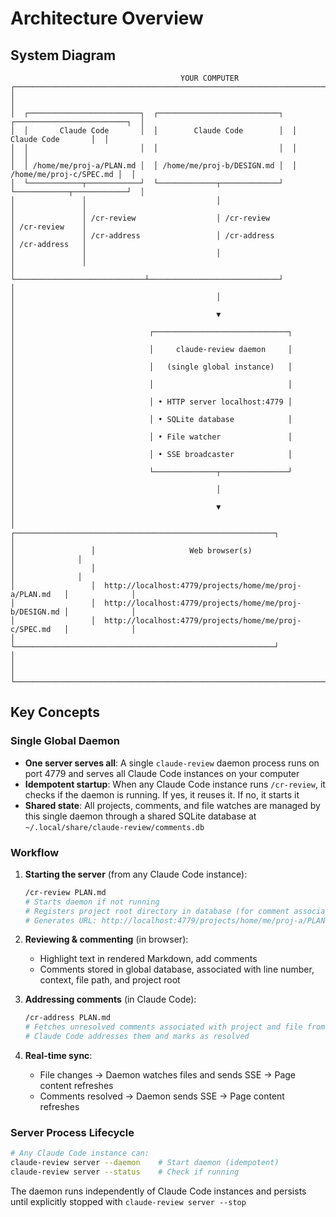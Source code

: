 # Architecture Overview

## System Diagram

```
                                      YOUR COMPUTER
┌───────────────────────────────────────────────────────────────────────────────────────────┐
│                                                                                           │
│  ┌─────────────────────────┐  ┌───────────────────────────┐  ┌─────────────────────────┐  │
│  │       Claude Code       │  │        Claude Code        │  │       Claude Code       │  │
│  │                         │  │                           │  │                         │  │
│  │ /home/me/proj-a/PLAN.md │  │ /home/me/proj-b/DESIGN.md │  │ /home/me/proj-c/SPEC.md │  │
│  └────────────┬────────────┘  └─────────────┬─────────────┘  └────────────┬────────────┘  │
│               │                             │                             │               │
│               │ /cr-review                  │ /cr-review                  │ /cr-review    │
│               │ /cr-address                 │ /cr-address                 │ /cr-address   │
│               │                             │                             │               │
│               └─────────────────────────────┴─────────────────────────────┘               │
│                                             │                                             │
│                                             ▼                                             │
│                              ┌──────────────────────────────┐                             │
│                              │     claude-review daemon     │                             │
│                              │   (single global instance)   │                             │
│                              │                              │                             │
│                              │ • HTTP server localhost:4779 │                             │
│                              │ • SQLite database            │                             │
│                              │ • File watcher               │                             │
│                              │ • SSE broadcaster            │                             │
│                              └──────────────┬───────────────┘                             │
│                                             │                                             │
│                                             ▼                                             │
│                 ┌──────────────────────────────────────────────────────────┐              │
│                 │                     Web browser(s)                       │              │
│                 │                                                          │              │
│                 │  http://localhost:4779/projects/home/me/proj-a/PLAN.md   │              │
│                 │  http://localhost:4779/projects/home/me/proj-b/DESIGN.md │              │
│                 │  http://localhost:4779/projects/home/me/proj-c/SPEC.md   │              │
│                 └──────────────────────────────────────────────────────────┘              │
│                                                                                           │
└───────────────────────────────────────────────────────────────────────────────────────────┘
```

## Key Concepts

### Single Global Daemon
- **One server serves all**: A single `claude-review` daemon process runs on port 4779 and serves all Claude Code
  instances on your computer
- **Idempotent startup**: When any Claude Code instance runs `/cr-review`, it checks if the daemon is running. If yes,
  it reuses it. If no, it starts it
- **Shared state**: All projects, comments, and file watches are managed by this single daemon through a shared SQLite
  database at `~/.local/share/claude-review/comments.db`

### Workflow

1. **Starting the server** (from any Claude Code instance):
   ```bash
   /cr-review PLAN.md
   # Starts daemon if not running
   # Registers project root directory in database (for comment association)
   # Generates URL: http://localhost:4779/projects/home/me/proj-a/PLAN.md
   ```

2. **Reviewing & commenting** (in browser):
   - Highlight text in rendered Markdown, add comments
   - Comments stored in global database, associated with line number, context, file path, and project root

3. **Addressing comments** (in Claude Code):
   ```bash
   /cr-address PLAN.md
   # Fetches unresolved comments associated with project and file from daemon
   # Claude Code addresses them and marks as resolved
   ```

4. **Real-time sync**:
   - File changes -> Daemon watches files and sends SSE -> Page content refreshes
   - Comments resolved -> Daemon sends SSE -> Page content refreshes

### Server Process Lifecycle

```bash
# Any Claude Code instance can:
claude-review server --daemon    # Start daemon (idempotent)
claude-review server --status    # Check if running
```

The daemon runs independently of Claude Code instances and persists until explicitly stopped with
`claude-review server --stop`
